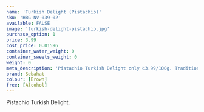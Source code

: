 ```yaml
---
name: 'Turkish Delight (Pistachio)'
sku: 'HBG-NV-039-02'
available: FALSE
image: 'turkish-delight-pistachio.jpg'
purchase_option: 1
price: 3.99
cost_price: 0.01596
container_water_weight: 0
container_sweets_weight: 0
weight: 0
meta_description: 'Pistachio Turkish Delight only Ł3.99/100g. Traditional sweets and more at Humbugs Confectionery Store. Specialists in satisfying your sweet tooth!"),"")'
brand: Sebahat
colour: [Brown]
free: [Alcohol]
---
```

Pistachio Turkish Delight.